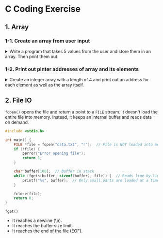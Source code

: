 # C Coding Exercise

## 1. Array

<h3>1-1. Create an array from user input</h3>
<details>
  <summary>
    Write a program that takes 5 values from the user and store them in an array. Then print them out.
  </summary>

```c
#include <stdio.h>
int main() {
  int values[5];
  printf("Enter 5 numbers:\n");
  for(int i = 0; i < 5; ++i) {
    // Storing input value to the memory address (in stack)
    // by using the address-of operator (&)
    scanf("%d", &values[i]);
  }
  printf("You entered:\n");
  for(int i = 0; i < 5; ++i) {
    printf("%d\n", values[i]);
  }
}
```

</details>

<h3>1-2. Print out pinter addresses of array and its elements</h3>
<details>
  <summary>
  Create an integer array with a length of 4 and print out an address for each element as well as the array itself.
  </summary>

```c
int main(){
  int array[4];

  for(int i = 0; i < 4; ++i) {
    printf("&x[%d] = %p\n", i, &array[i]);
  }

  // array is the same as &array
  printf("Address of the array (&x): %p\n", array);
}
```

**output**
The address of the array is the same as the first element of the array. Note that there are 4 bytes between two consecutive elements of the array.

```bash
&x[0] = 0x16d1ab238
&x[1] = 0x16d1ab23c
&x[2] = 0x16d1ab240
&x[3] = 0x16d1ab244
Address of the array (&x): 0x16d1ab238
```

</details>

## 2. File IO

`fopen()` opens the file and return a point to a `FILE` stream. It doesn't load the entire file into memory. Instead, it keeps an internal buffer and reads data on demand.

```c
#include <stdio.h>

int main() {
    FILE *file = fopen("data.txt", "r");  // File is NOT loaded into memory yet
    if (!file) {
        perror("Error opening file");
        return 1;
    }

    char buffer[100];  // Buffer in stack
    while (fgets(buffer, sizeof(buffer), file)) {  // Reads line-by-line
        printf("%s", buffer);  // Only small parts are loaded at a time
    }

    fclose(file);
    return 0;
}
```

`fget()`

- It reaches a newline (\n).
- It reaches the buffer size limit.
- It reaches the end of the file (EOF).
